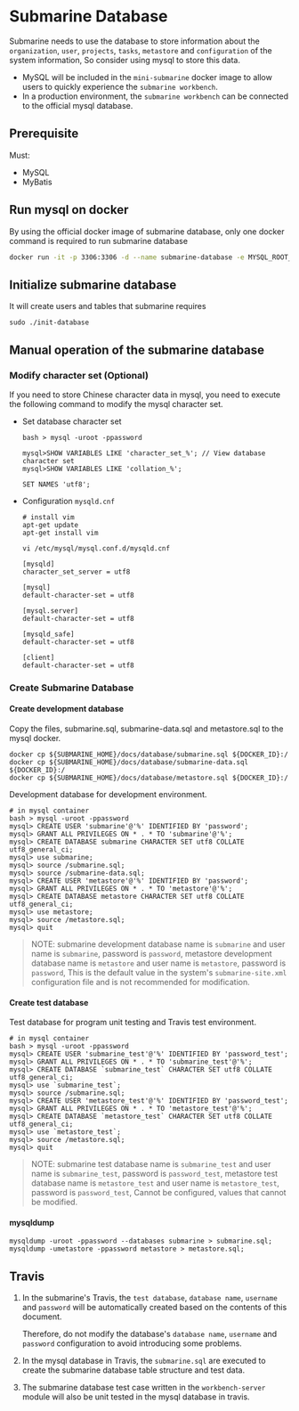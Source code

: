 <!--
   Licensed to the Apache Software Foundation (ASF) under one or more
   contributor license agreements.  See the NOTICE file distributed with
   this work for additional information regarding copyright ownership.
   The ASF licenses this file to You under the Apache License, Version 2.0
   (the "License"); you may not use this file except in compliance with
   the License.  You may obtain a copy of the License at
   http://www.apache.org/licenses/LICENSE-2.0
   Unless required by applicable law or agreed to in writing, software
   distributed under the License is distributed on an "AS IS" BASIS,
   WITHOUT WARRANTIES OR CONDITIONS OF ANY KIND, either express or implied.
   See the License for the specific language governing permissions and
   limitations under the License.
-->

# Submarine Database

Submarine needs to use the database to store information about the `organization`, `user`, `projects`, `tasks`, `metastore` and `configuration` of the system information, So consider using mysql to store this data.

+ MySQL will be included in the `mini-submarine` docker image to allow users to quickly experience the `submarine workbench`.
+ In a production environment, the `submarine workbench` can be connected to the official mysql database.

## Prerequisite

Must:

- MySQL
- MyBatis

## Run mysql on docker

By using the official docker image of submarine database, only one docker command is required to run submarine database

```bash
docker run -it -p 3306:3306 -d --name submarine-database -e MYSQL_ROOT_PASSWORD=password apache/submarine:database-0.4.0
```
## Initialize submarine database
It will create users and tables that submarine requires
```shell script
sudo ./init-database
```
## Manual operation of the submarine database

### Modify character set (Optional)

If you need to store Chinese character data in mysql, you need to execute the following command to modify the mysql character set.

+ Set database character set

  ```
  bash > mysql -uroot -ppassword

  mysql>SHOW VARIABLES LIKE 'character_set_%'; // View database character set
  mysql>SHOW VARIABLES LIKE 'collation_%';

  SET NAMES 'utf8';
  ```

+ Configuration `mysqld.cnf`

  ```
  # install vim
  apt-get update
  apt-get install vim

  vi /etc/mysql/mysql.conf.d/mysqld.cnf

  [mysqld]
  character_set_server = utf8

  [mysql]
  default-character-set = utf8

  [mysql.server]
  default-character-set = utf8

  [mysqld_safe]
  default-character-set = utf8

  [client]
  default-character-set = utf8
  ```

### Create Submarine Database

#### Create development database
Copy the files, submarine.sql, submarine-data.sql and metastore.sql to the mysql docker.

```
docker cp ${SUBMARINE_HOME}/docs/database/submarine.sql ${DOCKER_ID}:/
docker cp ${SUBMARINE_HOME}/docs/database/submarine-data.sql ${DOCKER_ID}:/
docker cp ${SUBMARINE_HOME}/docs/database/metastore.sql ${DOCKER_ID}:/
```

Development database for development environment.

```
# in mysql container
bash > mysql -uroot -ppassword
mysql> CREATE USER 'submarine'@'%' IDENTIFIED BY 'password';
mysql> GRANT ALL PRIVILEGES ON * . * TO 'submarine'@'%';
mysql> CREATE DATABASE submarine CHARACTER SET utf8 COLLATE utf8_general_ci;
mysql> use submarine;
mysql> source /submarine.sql;
mysql> source /submarine-data.sql;
mysql> CREATE USER 'metastore'@'%' IDENTIFIED BY 'password';
mysql> GRANT ALL PRIVILEGES ON * . * TO 'metastore'@'%';
mysql> CREATE DATABASE metastore CHARACTER SET utf8 COLLATE utf8_general_ci;
mysql> use metastore;
mysql> source /metastore.sql;
mysql> quit
```

>  NOTE: submarine development database name is  `submarine` and user name is `submarine`, password is `password`, metastore development database name is  `metastore` and user name is `metastore`, password is `password`, This is the default value in the system's `submarine-site.xml` configuration file and is not recommended for modification.


#### Create test database

Test database for program unit testing and Travis test environment.

```
# in mysql container
bash > mysql -uroot -ppassword
mysql> CREATE USER 'submarine_test'@'%' IDENTIFIED BY 'password_test';
mysql> GRANT ALL PRIVILEGES ON * . * TO 'submarine_test'@'%';
mysql> CREATE DATABASE `submarine_test` CHARACTER SET utf8 COLLATE utf8_general_ci;
mysql> use `submarine_test`;
mysql> source /submarine.sql;
mysql> CREATE USER 'metastore_test'@'%' IDENTIFIED BY 'password_test';
mysql> GRANT ALL PRIVILEGES ON * . * TO 'metastore_test'@'%';
mysql> CREATE DATABASE `metastore_test` CHARACTER SET utf8 COLLATE utf8_general_ci;
mysql> use `metastore_test`;
mysql> source /metastore.sql;
mysql> quit
```

>  NOTE: submarine test database name is  `submarine_test` and user name is `submarine_test`, password is `password_test`, metastore test database name is  `metastore_test` and user name is `metastore_test`, password is `password_test`, Cannot be configured, values that cannot be modified.

#### mysqldump

```$xslt
mysqldump -uroot -ppassword --databases submarine > submarine.sql;
mysqldump -umetastore -ppassword metastore > metastore.sql;
```


## Travis

1. In the submarine's Travis, the `test database`, `database name`, `username` and `password` will be automatically created based on the contents of this document.

   Therefore, do not modify the database's `database name`, `username` and `password` configuration to avoid introducing some problems.

2. In the mysql database in Travis, the `submarine.sql` are executed to create the submarine database table structure and test data.

3. The submarine database test case written in the `workbench-server` module will also be unit tested in the mysql database in travis.
